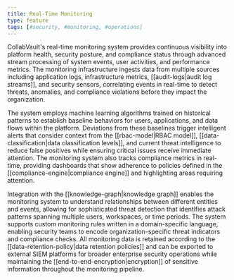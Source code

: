 ```yaml
---
title: Real-Time Monitoring
type: feature
tags: [#security, #monitoring, #operations]
---
```


CollabVault's real-time monitoring system provides continuous visibility into platform health, security posture, and compliance status through advanced stream processing of system events, user activities, and performance metrics. The monitoring infrastructure ingests data from multiple sources including application logs, infrastructure metrics, [[audit-logs|audit log streams]], and security sensors, correlating events in real-time to detect threats, anomalies, and compliance violations before they impact the organization.

The system employs machine learning algorithms trained on historical patterns to establish baseline behaviors for users, applications, and data flows within the platform. Deviations from these baselines trigger intelligent alerts that consider context from the [[rbac-model|RBAC model]], [[data-classification|data classification levels]], and current threat intelligence to reduce false positives while ensuring critical issues receive immediate attention. The monitoring system also tracks compliance metrics in real-time, providing dashboards that show adherence to policies defined in the [[compliance-engine|compliance engine]] and highlighting areas requiring attention.

Integration with the [[knowledge-graph|knowledge graph]] enables the monitoring system to understand relationships between different entities and events, allowing for sophisticated threat detection that identifies attack patterns spanning multiple users, workspaces, or time periods. The system supports custom monitoring rules written in a domain-specific language, enabling security teams to encode organization-specific threat indicators and compliance checks. All monitoring data is retained according to the [[data-retention-policy|data retention policies]] and can be exported to external SIEM platforms for broader enterprise security operations while maintaining the [[end-to-end-encryption|encryption]] of sensitive information throughout the monitoring pipeline.